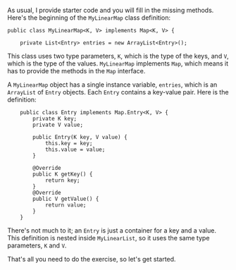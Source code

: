 As usual, I provide starter code and you will fill in the missing methods. Here's the beginning of the `MyLinearMap` class definition:

```code
public class MyLinearMap<K, V> implements Map<K, V> {

    private List<Entry> entries = new ArrayList<Entry>();
```

This class uses two type parameters, `K`, which is the type of the keys, and `V`, which is the type of the values. `MyLinearMap` implements `Map`, which means it has to provide the methods in the `Map` interface.


A `MyLinearMap` object has a single instance variable, `entries`, which is an `ArrayList` of `Entry` objects. Each `Entry` contains a key-value pair. Here is the definition:

```code
    public class Entry implements Map.Entry<K, V> {
        private K key;
        private V value;
        
        public Entry(K key, V value) {
            this.key = key;
            this.value = value;
        }
        
        @Override
        public K getKey() {
            return key;
        }
        @Override
        public V getValue() {
            return value;
        }
    }
```

There's not much to it; an `Entry` is just a container for a key and a value. This definition is nested inside `MyLinearList`, so it uses the same type parameters, `K` and `V`.


That's all you need to do the exercise, so let's get started.